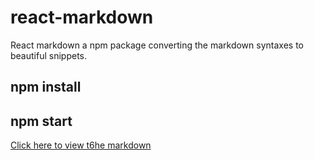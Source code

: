 # react-markdown
React markdown a npm package converting the markdown syntaxes to beautiful snippets.

## npm install
## npm start

<a href="https://hungry-euclid-b061ee.netlify.app/">Click here to view t6he markdown</a>
